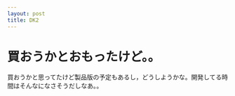 ```yaml
---
layout: post
title: DK2
---
```

# 買おうかとおもったけど。。

買おうかと思ってたけど製品版の予定もあるし，どうしようかな。開発してる時間はそんなになさそうだしなあ。。 
